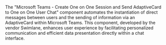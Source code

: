 The "Microsoft Teams - Create One on One Session and Send AdaptiveCard to One on One User Chat" component automates the instantiation of direct messages between users and the sending of information via an AdaptiveCard within Microsoft Teams. This component, developed by the vendor Swimlane, enhances user experience by facilitating personalized communication and efficient data presentation directly within a chat interface.
